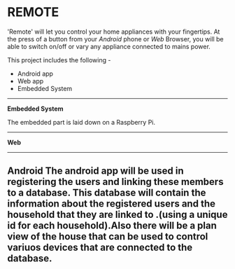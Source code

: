 # REMOTE

'Remote' will let you control your home appliances with your fingertips. At the press of a button from your *Android* phone or *Web* Browser, you will be able to switch on/off or vary any appliance connected to mains power.

This project includes the following -
* Android app
* Web app
* Embedded System
---
**Embedded System**

The embedded part is laid down on a Raspberry Pi.

---

**Web**

---

**Android**
The android app will be used in registering the users and linking these members to a database.
This database will contain the information about the registered users and the household that they are linked to .(using a unique id for each household).Also there will be a plan view of the house that can be used to control variuos devices that are connected to the database.
---

